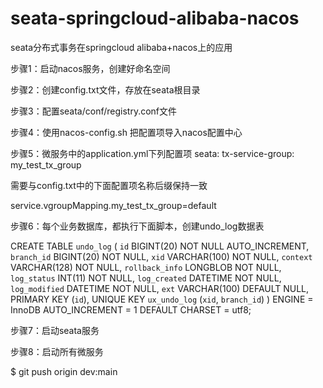# seata-springcloud-alibaba-nacos
seata分布式事务在springcloud alibaba+nacos上的应用

步骤1：启动nacos服务，创建好命名空间

步骤2：创建config.txt文件，存放在seata根目录

步骤3：配置seata/conf/registry.conf文件         

步骤4：使用nacos-config.sh 把配置项导入nacos配置中心

步骤5：微服务中的application.yml下列配置项
 seata:
  tx-service-group: my_test_tx_group
  
需要与config.txt中的下面配置项名称后缀保持一致

 service.vgroupMapping.my_test_tx_group=default

步骤6：每个业务数据库，都执行下面脚本，创建undo_log数据表

CREATE TABLE `undo_log`
(
  `id`            BIGINT(20)   NOT NULL AUTO_INCREMENT,
  `branch_id`     BIGINT(20)   NOT NULL,
  `xid`           VARCHAR(100) NOT NULL,
  `context`       VARCHAR(128) NOT NULL,
  `rollback_info` LONGBLOB     NOT NULL,
  `log_status`    INT(11)      NOT NULL,
  `log_created`   DATETIME     NOT NULL,
  `log_modified`  DATETIME     NOT NULL,
  `ext`           VARCHAR(100) DEFAULT NULL,
  PRIMARY KEY (`id`),
  UNIQUE KEY `ux_undo_log` (`xid`, `branch_id`)
) ENGINE = InnoDB
  AUTO_INCREMENT = 1
  DEFAULT CHARSET = utf8;
  
步骤7：启动seata服务

步骤8：启动所有微服务

$ git push origin dev:main
